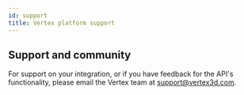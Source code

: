 ```yaml
---
id: support
title: Vertex platform support
---
```


## Support and community

For support on your integration, or if you have feedback for the API's functionality, please email the Vertex team at [support@vertex3d.com](mailto:support@vertex3d.com).

